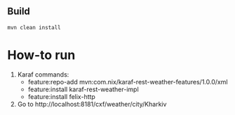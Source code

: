 ## Build
`
mvn clean install
`

# How-to run


1. Karaf commands:
   - feature:repo-add mvn:com.nix/karaf-rest-weather-features/1.0.0/xml
   - feature:install karaf-rest-weather-impl
   - feature:install felix-http
2. Go to http://localhost:8181/cxf/weather/city/Kharkiv
